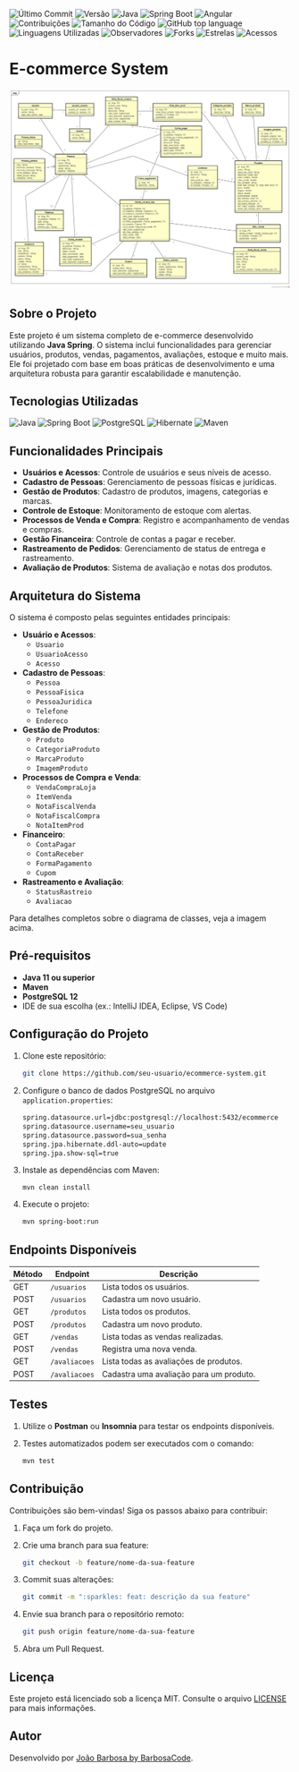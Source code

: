 ![Último Commit](https://img.shields.io/github/last-commit/JoaoSBarbosa/loja_virtual_server?style=flat-square&label=Último%20Commit&color=blue)
![Versão](https://img.shields.io/badge/vers%C3%A3o-1.0.0-blue?style=flat-square)
![Java](https://img.shields.io/badge/Java-11-blue?style=flat-square&logo=java)
![Spring Boot](https://img.shields.io/badge/Spring%20Boot-2.7-green?style=flat-square&logo=spring)
![Angular](https://img.shields.io/badge/Angular-15-red?style=flat-square&logo=angular)
![Contribuições](https://img.shields.io/badge/Contribui%C3%A7%C3%B5es-Bem%20Vindas-brightgreen?style=flat-square)
![Tamanho do Código](https://img.shields.io/github/languages/code-size/JoaoSBarbosa/loja_virtual_server?style=flat-square&label=Tamanho%20do%20C%C3%B3digo)
![GitHub top language](https://img.shields.io/github/languages/top/JoaoSBarbosa/loja_virtual_server)
![Linguagens Utilizadas](https://img.shields.io/github/languages/count/JoaoSBarbosa/loja_virtual_server?style=flat-square&label=Linguagens&logo=github&color=purple&logoColor=white)
![Observadores](https://img.shields.io/github/watchers/JoaoSBarbosa/loja_virtual_server?style=flat-square&label=Observadores&logo=eye&color=brightgreen)
![Forks](https://img.shields.io/github/forks/JoaoSBarbosa/loja_virtual_server?style=flat-square&label=Forks&logo=repo-forked&color=blue)
![Estrelas](https://img.shields.io/github/stars/JoaoSBarbosa/loja_virtual_server?style=flat-square&label=Estrelas&logo=star&color=gold)
![Acessos](https://img.shields.io/badge/Acessos-1234-blue?style=flat-square&logo=google-analytics&color=teal)

# E-commerce System

![Diagrama de Classes](https://raw.githubusercontent.com/JoaoSBarbosa/loja_virtual_server/refs/heads/main/src/main/resources/static/img/Sistema%20E-commerce%20Diagrama%20Classe.jpg)
## Sobre o Projeto

Este projeto é um sistema completo de e-commerce desenvolvido utilizando **Java Spring**. O sistema inclui funcionalidades para gerenciar usuários, produtos, vendas, pagamentos, avaliações, estoque e muito mais. Ele foi projetado com base em boas práticas de desenvolvimento e uma arquitetura robusta para garantir escalabilidade e manutenção.

## Tecnologias Utilizadas

![Java](https://img.shields.io/badge/Java-11-orange?style=for-the-badge&logo=java)
![Spring Boot](https://img.shields.io/badge/Spring_Boot-2.7.5-brightgreen?style=for-the-badge&logo=springboot)
![PostgreSQL](https://img.shields.io/badge/PostgreSQL-12-blue?style=for-the-badge&logo=postgresql)
![Hibernate](https://img.shields.io/badge/Hibernate-5.6.7-purple?style=for-the-badge&logo=hibernate)
![Maven](https://img.shields.io/badge/Maven-3.8.5-C71A36?style=for-the-badge&logo=apachemaven)

## Funcionalidades Principais

- **Usuários e Acessos**: Controle de usuários e seus níveis de acesso.
- **Cadastro de Pessoas**: Gerenciamento de pessoas físicas e jurídicas.
- **Gestão de Produtos**: Cadastro de produtos, imagens, categorias e marcas.
- **Controle de Estoque**: Monitoramento de estoque com alertas.
- **Processos de Venda e Compra**: Registro e acompanhamento de vendas e compras.
- **Gestão Financeira**: Controle de contas a pagar e receber.
- **Rastreamento de Pedidos**: Gerenciamento de status de entrega e rastreamento.
- **Avaliação de Produtos**: Sistema de avaliação e notas dos produtos.

## Arquitetura do Sistema

O sistema é composto pelas seguintes entidades principais:

- **Usuário e Acessos**:
  - `Usuario`
  - `UsuarioAcesso`
  - `Acesso`
- **Cadastro de Pessoas**:
  - `Pessoa`
  - `PessoaFisica`
  - `PessoaJuridica`
  - `Telefone`
  - `Endereco`
- **Gestão de Produtos**:
  - `Produto`
  - `CategoriaProduto`
  - `MarcaProduto`
  - `ImagemProduto`
- **Processos de Compra e Venda**:
  - `VendaCompraLoja`
  - `ItemVenda`
  - `NotaFiscalVenda`
  - `NotaFiscalCompra`
  - `NotaItemProd`
- **Financeiro**:
  - `ContaPagar`
  - `ContaReceber`
  - `FormaPagamento`
  - `Cupom`
- **Rastreamento e Avaliação**:
  - `StatusRastreio`
  - `Avaliacao`

Para detalhes completos sobre o diagrama de classes, veja a imagem acima.

## Pré-requisitos

- **Java 11 ou superior**
- **Maven**
- **PostgreSQL 12**
- IDE de sua escolha (ex.: IntelliJ IDEA, Eclipse, VS Code)

## Configuração do Projeto

1. Clone este repositório:

   ```bash
   git clone https://github.com/seu-usuario/ecommerce-system.git
   ```

2. Configure o banco de dados PostgreSQL no arquivo `application.properties`:

   ```properties
   spring.datasource.url=jdbc:postgresql://localhost:5432/ecommerce
   spring.datasource.username=seu_usuario
   spring.datasource.password=sua_senha
   spring.jpa.hibernate.ddl-auto=update
   spring.jpa.show-sql=true
   ```

3. Instale as dependências com Maven:

   ```bash
   mvn clean install
   ```

4. Execute o projeto:

   ```bash
   mvn spring-boot:run
   ```

## Endpoints Disponíveis

| Método | Endpoint      | Descrição                               |
| ------ | ------------- | --------------------------------------- |
| GET    | `/usuarios`   | Lista todos os usuários.                |
| POST   | `/usuarios`   | Cadastra um novo usuário.               |
| GET    | `/produtos`   | Lista todos os produtos.                |
| POST   | `/produtos`   | Cadastra um novo produto.               |
| GET    | `/vendas`     | Lista todas as vendas realizadas.       |
| POST   | `/vendas`     | Registra uma nova venda.                |
| GET    | `/avaliacoes` | Lista todas as avaliações de produtos.  |
| POST   | `/avaliacoes` | Cadastra uma avaliação para um produto. |

## Testes

1. Utilize o **Postman** ou **Insomnia** para testar os endpoints disponíveis.
2. Testes automatizados podem ser executados com o comando:

   ```bash
   mvn test
   ```

## Contribuição

Contribuições são bem-vindas! Siga os passos abaixo para contribuir:

1. Faça um fork do projeto.
2. Crie uma branch para sua feature:

   ```bash
   git checkout -b feature/nome-da-sua-feature
   ```

3. Commit suas alterações:

   ```bash
   git commit -m ":sparkles: feat: descrição da sua feature"
   ```

4. Envie sua branch para o repositório remoto:

   ```bash
   git push origin feature/nome-da-sua-feature
   ```

5. Abra um Pull Request.

## Licença

Este projeto está licenciado sob a licença MIT. Consulte o arquivo [LICENSE](./LICENSE) para mais informações.

## Autor

Desenvolvido por [João Barbosa by BarbosaCode](https://joaobarbosadev.vercel.app/).
